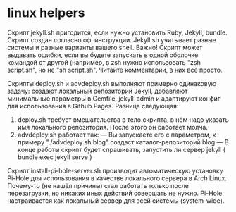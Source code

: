 # linux helpers
Скрипт jekyll.sh пригодится, если нужно установить Ruby, Jekyll, bundle. Скрипт создан согласно оф. инструкции.
Jekyll.sh учитывает разные системы и разные варианты вашего shell. Важно! Скрипт может выдавать ошибки, если вы будете запускать в одной оболочке командой от другой (например, в zsh нужно использовать "zsh script.sh", но не "sh script.sh".
Читайте комментарии, в них всё просто.

Скрипты deploy.sh и advdeploy.sh выполняют примерно одинаковую задачу: создают локальный репозиторий Jekyll, добавляют минимальные параметры в Gemfile, jekyll-admin и адаптируют конфиг для использования в Github Pages.
Разница следующая:
1. deploy.sh требует вмешательства в тело скрипта, в нём надо указать имя локального репозитория. После этого он работает молча.
2. advdeploy.sh работает так:
   — Вы запускаете его с параметром, к примеру "./advdeploy.sh blog" создаст каталог-репозиторий blog
   — В конце работы скрипт будет спрашивать, запустить ли сервер jekyll ( bundle exec jekyll serve )

Скрипт install-pi-hole-server.sh производит автоматическую установку Pi-Hole для использования в качестве локального сервера в Arch Linux. Почему-то (не нашёл причины) стал работать только после перезагрузки, но никаких иных действий совершать не нужно. Pi-Hole настраивается как локальный сервер для всей системы (system-wide).
